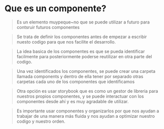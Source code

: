 # Que es un componente?
> Es un elemento muypeque~no que se puede utilizar a futuro para contsruir futuros componentes

> Se trata de definir los componentes antes de empezar a escribir nuesto codigo para que nos facilite el desarrollo.

> La idea basica de los componentes es que se pueda identificar facilmente para posteriormente poderse reutilizar en otra parte del codigo.

> Una vez identificados los componentes, se puede crear una carpeta llamada components y dentro de ella tener por separado otras carpetas cada uno de los componentes que identificamos

> Otra opción es usar storybook que es como un gestor de libreria para nuestros propios componentes, y se puede interactuar con los componentes desde ahí y es muy agradable de utilizar.

> Es importante usar componentes y organizarlos por que nos ayudan a trabajar de una manera más fluida y nos ayudan a optimizar nuestro codigo y nuestro orden.